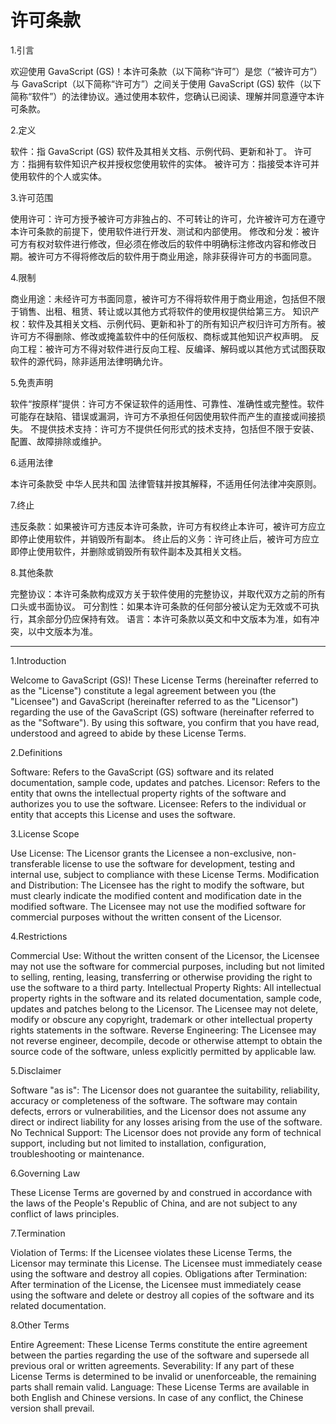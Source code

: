 # 许可条款

1.引言

欢迎使用 GavaScript (GS)！本许可条款（以下简称“许可”）是您（“被许可方”）与 GavaScript（以下简称“许可方”）之间关于使用 GavaScript (GS) 软件（以下简称“软件”）的法律协议。通过使用本软件，您确认已阅读、理解并同意遵守本许可条款。

2.定义

软件：指 GavaScript (GS) 软件及其相关文档、示例代码、更新和补丁。 许可方：指拥有软件知识产权并授权您使用软件的实体。 被许可方：指接受本许可并使用软件的个人或实体。

3.许可范围

使用许可：许可方授予被许可方非独占的、不可转让的许可，允许被许可方在遵守本许可条款的前提下，使用软件进行开发、测试和内部使用。 修改和分发：被许可方有权对软件进行修改，但必须在修改后的软件中明确标注修改内容和修改日期。被许可方不得将修改后的软件用于商业用途，除非获得许可方的书面同意。

4.限制

商业用途：未经许可方书面同意，被许可方不得将软件用于商业用途，包括但不限于销售、出租、租赁、转让或以其他方式将软件的使用权提供给第三方。 知识产权：软件及其相关文档、示例代码、更新和补丁的所有知识产权归许可方所有。被许可方不得删除、修改或掩盖软件中的任何版权、商标或其他知识产权声明。 反向工程：被许可方不得对软件进行反向工程、反编译、解码或以其他方式试图获取软件的源代码，除非适用法律明确允许。

5.免责声明

软件“按原样”提供：许可方不保证软件的适用性、可靠性、准确性或完整性。软件可能存在缺陷、错误或漏洞，许可方不承担任何因使用软件而产生的直接或间接损失。 不提供技术支持：许可方不提供任何形式的技术支持，包括但不限于安装、配置、故障排除或维护。

6.适用法律

本许可条款受 中华人民共和国 法律管辖并按其解释，不适用任何法律冲突原则。

7.终止

违反条款：如果被许可方违反本许可条款，许可方有权终止本许可，被许可方应立即停止使用软件，并销毁所有副本。 终止后的义务：许可终止后，被许可方应立即停止使用软件，并删除或销毁所有软件副本及其相关文档。

8.其他条款

完整协议：本许可条款构成双方关于软件使用的完整协议，并取代双方之前的所有口头或书面协议。 可分割性：如果本许可条款的任何部分被认定为无效或不可执行，其余部分仍应保持有效。 语言：本许可条款以英文和中文版本为准，如有冲突，以中文版本为准。

---

1.Introduction

Welcome to GavaScript (GS)! These License Terms (hereinafter referred to as the "License") constitute a legal agreement between you (the "Licensee") and GavaScript (hereinafter referred to as the "Licensor") regarding the use of the GavaScript (GS) software (hereinafter referred to as the "Software"). By using this software, you confirm that you have read, understood and agreed to abide by these License Terms.

2.Definitions

Software: Refers to the GavaScript (GS) software and its related documentation, sample code, updates and patches. Licensor: Refers to the entity that owns the intellectual property rights of the software and authorizes you to use the software. Licensee: Refers to the individual or entity that accepts this License and uses the software.

3.License Scope

Use License: The Licensor grants the Licensee a non-exclusive, non-transferable license to use the software for development, testing and internal use, subject to compliance with these License Terms. Modification and Distribution: The Licensee has the right to modify the software, but must clearly indicate the modified content and modification date in the modified software. The Licensee may not use the modified software for commercial purposes without the written consent of the Licensor.

4.Restrictions

Commercial Use: Without the written consent of the Licensor, the Licensee may not use the software for commercial purposes, including but not limited to selling, renting, leasing, transferring or otherwise providing the right to use the software to a third party. Intellectual Property Rights: All intellectual property rights in the software and its related documentation, sample code, updates and patches belong to the Licensor. The Licensee may not delete, modify or obscure any copyright, trademark or other intellectual property rights statements in the software. Reverse Engineering: The Licensee may not reverse engineer, decompile, decode or otherwise attempt to obtain the source code of the software, unless explicitly permitted by applicable law.

5.Disclaimer

Software "as is": The Licensor does not guarantee the suitability, reliability, accuracy or completeness of the software. The software may contain defects, errors or vulnerabilities, and the Licensor does not assume any direct or indirect liability for any losses arising from the use of the software. No Technical Support: The Licensor does not provide any form of technical support, including but not limited to installation, configuration, troubleshooting or maintenance.

6.Governing Law

These License Terms are governed by and construed in accordance with the laws of the People's Republic of China, and are not subject to any conflict of laws principles.

7.Termination

Violation of Terms: If the Licensee violates these License Terms, the Licensor may terminate this License. The Licensee must immediately cease using the software and destroy all copies. Obligations after Termination: After termination of the License, the Licensee must immediately cease using the software and delete or destroy all copies of the software and its related documentation.

8.Other Terms

Entire Agreement: These License Terms constitute the entire agreement between the parties regarding the use of the software and supersede all previous oral or written agreements. Severability: If any part of these License Terms is determined to be invalid or unenforceable, the remaining parts shall remain valid. Language: These License Terms are available in both English and Chinese versions. In case of any conflict, the Chinese version shall prevail.

